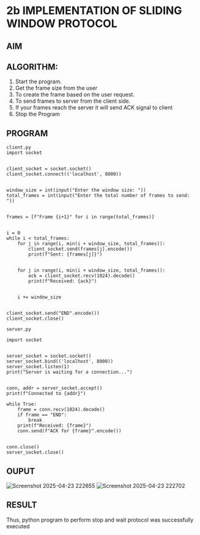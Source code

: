 # 2b IMPLEMENTATION OF SLIDING WINDOW PROTOCOL
## AIM
## ALGORITHM:
1. Start the program.
2. Get the frame size from the user
3. To create the frame based on the user request.
4. To send frames to server from the client side.
5. If your frames reach the server it will send ACK signal to client
6. Stop the Program
## PROGRAM
```
client.py
import socket


client_socket = socket.socket()
client_socket.connect(('localhost', 8000))


window_size = int(input("Enter the window size: "))
total_frames = int(input("Enter the total number of frames to send: "))


frames = [f"Frame {i+1}" for i in range(total_frames)]


i = 0
while i < total_frames:
    for j in range(i, min(i + window_size, total_frames)):
        client_socket.send(frames[j].encode())
        print(f"Sent: {frames[j]}")

   
    for j in range(i, min(i + window_size, total_frames)):
        ack = client_socket.recv(1024).decode()
        print(f"Received: {ack}")
    
    
    i += window_size


client_socket.send("END".encode())
client_socket.close()

server.py

import socket


server_socket = socket.socket()
server_socket.bind(('localhost', 8000))
server_socket.listen(1)
print("Server is waiting for a connection...")


conn, addr = server_socket.accept()
print(f"Connected to {addr}")

while True:
    frame = conn.recv(1024).decode()
    if frame == "END":
        break
    print(f"Received: {frame}")
    conn.send(f"ACK for {frame}".encode())


conn.close()
server_socket.close()

```
## OUPUT
![Screenshot 2025-04-23 222655](https://github.com/user-attachments/assets/b2fe7f5e-4205-4b7e-a0b6-ce69d246d5fd)
![Screenshot 2025-04-23 222702](https://github.com/user-attachments/assets/952a8ab0-76a4-4265-aa3b-6ef31e672b0b)


## RESULT
Thus, python program to perform stop and wait protocol was successfully executed
